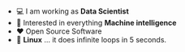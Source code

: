 
-   :computer: I am working as **Data Scientist**
-   :monocle_face: Interested in everything **Machine intelligence**
-   :heart: Open Source Software
-   :penguin: **Linux** ... it does infinite loops in 5 seconds.
